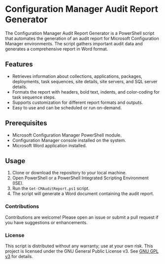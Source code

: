 # Configuration Manager Audit Report Generator

The Configuration Manager Audit Report Generator is a PowerShell script that automates the generation of an audit report for Microsoft Configuration Manager environments. The script gathers important audit data and generates a comprehensive report in Word format.

## Features

- Retrieves information about collections, applications, packages, deployments, task sequences, site details, site servers, and SQL server details.
- Formats the report with headers, bold text, indents, and color-coding for task sequence steps.
- Supports customization for different report formats and outputs.
- Easy to use and can be scheduled or run on-demand.

## Prerequisites

- Microsoft Configuration Manager PowerShell module.
- Configuration Manager console installed on the system.
- Microsoft Word application installed.

## Usage

1. Clone or download the repository to your local machine.
2. Open PowerShell or a PowerShell Integrated Scripting Environment (ISE).
3. Run the `Get-CMAuditReport.ps1` script.
4. The script will generate a Word document containing the audit report.

### Contributions

Contributions are welcome! Please open an issue or submit a pull request if you have suggestions or enhancements.

### License

This script is distributed without any warranty; use at your own risk.
This project is licensed under the GNU General Public License v3. 
See [GNU GPL v3](https://www.gnu.org/licenses/gpl-3.0.html) for details.
